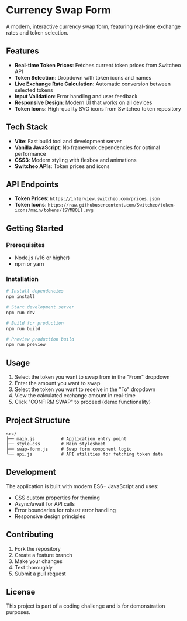 # Currency Swap Form

A modern, interactive currency swap form, featuring real-time exchange rates and token selection.

## Features

- **Real-time Token Prices**: Fetches current token prices from Switcheo API
- **Token Selection**: Dropdown with token icons and names
- **Live Exchange Rate Calculation**: Automatic conversion between selected tokens
- **Input Validation**: Error handling and user feedback
- **Responsive Design**: Modern UI that works on all devices
- **Token Icons**: High-quality SVG icons from Switcheo token repository

## Tech Stack

- **Vite**: Fast build tool and development server
- **Vanilla JavaScript**: No framework dependencies for optimal performance
- **CSS3**: Modern styling with flexbox and animations
- **Switcheo APIs**: Token prices and icons

## API Endpoints

- **Token Prices**: `https://interview.switcheo.com/prices.json`
- **Token Icons**: `https://raw.githubusercontent.com/Switcheo/token-icons/main/tokens/{SYMBOL}.svg`

## Getting Started

### Prerequisites

- Node.js (v16 or higher)
- npm or yarn

### Installation

```bash
# Install dependencies
npm install

# Start development server
npm run dev

# Build for production
npm run build

# Preview production build
npm run preview
```

## Usage

1. Select the token you want to swap from in the "From" dropdown
2. Enter the amount you want to swap
3. Select the token you want to receive in the "To" dropdown
4. View the calculated exchange amount in real-time
5. Click "CONFIRM SWAP" to proceed (demo functionality)

## Project Structure

```
src/
├── main.js          # Application entry point
├── style.css        # Main stylesheet
├── swap-form.js     # Swap form component logic
└── api.js           # API utilities for fetching token data
```

## Development

The application is built with modern ES6+ JavaScript and uses:

- CSS custom properties for theming
- Async/await for API calls
- Error boundaries for robust error handling
- Responsive design principles

## Contributing

1. Fork the repository
2. Create a feature branch
3. Make your changes
4. Test thoroughly
5. Submit a pull request

## License

This project is part of a coding challenge and is for demonstration purposes.